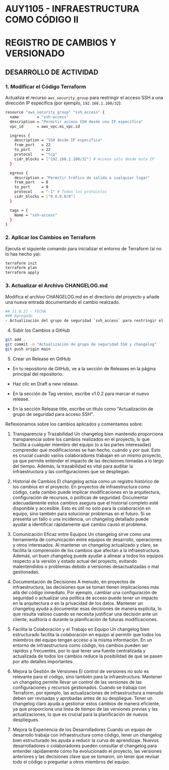 # AUY1105 - INFRAESTRUCTURA COMO CÓDIGO II

# REGISTRO DE CAMBIOS Y VERSIONADO

## DESARROLLO DE ACTIVIDAD

### 1. Modificar el Código Terraform

Actualiza el recurso `aws_security_group` para restringir el acceso SSH a una dirección IP específica (por ejemplo, `192.168.1.100/32`):

```bash
resource "aws_security_group" "ssh_access" {
  name        = "ssh-access"
  description = "Permitir acceso SSH desde una IP específica"
  vpc_id      = aws_vpc.mi_vpc.id

  ingress {
    description = "SSH desde IP específica"
    from_port   = 22
    to_port     = 22
    protocol    = "tcp"
    cidr_blocks = ["192.168.1.100/32"] # Acceso solo desde esta IP
  }

  egress {
    description = "Permitir tráfico de salida a cualquier lugar"
    from_port   = 0
    to_port     = 0
    protocol    = "-1" # Todos los protocolos
    cidr_blocks = ["0.0.0.0/0"]
  }

  tags = {
    Name = "ssh-access"
  }
}
```

### 2. Aplicar los Cambios en Terraform

Ejecuta el siguiente comando para inicializar el entorno de Terraform (si no lo has hecho ya):

```bash
terraform init
terraform plan
terraform apply
```
### 3. Actualizar el Archivo CHANGELOG.md

Modifica el archivo CHANGELOG.md en el directorio del proyecto y añade una nueva entrada documentando el cambio realizado.

```bash
## [1.0.2] - FECHA
### Agregado
- Actualización del grupo de seguridad `ssh_access` para restringir el acceso SSH solo a la IP `192.168.1.100/32`.
```

4. Subir los Cambios a GitHub
```bash
git add .
git commit -m "Actualización de grupo de seguridad SSH y changelog"
git push origin main
```

5. Crear un Release en GitHub

- En tu repositorio de GitHub, ve a la sección de Releases en la página principal del repositorio.

- Haz clic en Draft a new release.

- En la sección de Tag version, escribe v1.0.2 para marcar el nuevo release.

- En la sección Release title, escribe un título como "Actualización de grupo de seguridad para acceso SSH".


Reflexionamos sobre los cambios aplicados y comentamos sobre:

1. Transparencia y Trazabilidad
Un changelog bien mantenido proporciona transparencia sobre los cambios realizados en el proyecto, lo que facilita a cualquier miembro del equipo (o a las partes interesadas) comprender qué modificaciones se han hecho, cuándo y por qué. Esto es crucial cuando varios colaboradores trabajan en un mismo proyecto, ya que permite entender el impacto de las decisiones tomadas a lo largo del tiempo. Además, la trazabilidad es vital para auditar la infraestructura y las configuraciones que se despliegan.

2. Historial de Cambios
El changelog actúa como un registro histórico de los cambios en el proyecto. En proyectos de infraestructura como código, cada cambio puede implicar modificaciones en la arquitectura, configuración de recursos, o políticas de seguridad. Documentar adecuadamente estos cambios asegura que el historial completo esté disponible y accesible. Esto es útil no solo para la colaboración en equipo, sino también para solucionar problemas en el futuro. Si se presenta un fallo o una incidencia, un changelog detallado puede ayudar a identificar rápidamente qué cambio causó el problema.

3. Comunicación Eficaz entre Equipos
Un changelog sirve como una herramienta de comunicación entre equipos de desarrollo, operaciones y otros interesados. Al mantener un changelog actualizado y claro, se facilita la comprensión de los cambios que afectan a la infraestructura. Además, un buen changelog puede ayudar a alinear a todos los equipos respecto a la versión y estado actual del proyecto, evitando malentendidos o problemas debido a versiones desactualizadas o mal gestionadas.

4. Documentación de Decisiones
A menudo, en proyectos de infraestructura, las decisiones que se toman tienen implicaciones más allá del código inmediato. Por ejemplo, cambiar una configuración de seguridad o actualizar una política de acceso puede tener un impacto en la arquitectura o en la privacidad de los datos. Mantener un changelog ayuda a documentar esas decisiones de manera explícita, lo que resulta valioso cuando se necesita justificar una decisión ante un cliente, auditoría o durante la planificación de futuras modificaciones.

5. Facilita la Colaboración y el Trabajo en Equipo
Un changelog bien estructurado facilita la colaboración en equipo al permitir que todos los miembros del equipo tengan acceso a la misma información. En un entorno de infraestructura como código, los cambios pueden ser rápidos y frecuentes, por lo que tener una fuente centralizada y actualizada de todos los cambios reduce la posibilidad de que se pasen por alto detalles importantes.

6. Mejora la Gestión de Versiones
El control de versiones no solo es relevante para el código, sino también para la infraestructura. Mantener un changelog permite llevar un control de las versiones de las configuraciones y recursos gestionados. Cuando se trabaja con Terraform, por ejemplo, las actualizaciones de infraestructura a menudo deben ser revisadas y aprobadas antes de su despliegue. Tener un changelog claro ayuda a gestionar estos cambios de manera eficiente, ya que proporciona una línea de tiempo de las versiones previas y las actualizaciones, lo que es crucial para la planificación de nuevos despliegues.

7. Mejora la Experiencia de los Desarrolladores
Cuando un equipo de desarrollo trabaja con infraestructura como código, tener un changelog bien estructurado les ayuda a reducir la curva de aprendizaje. Nuevos desarrolladores o colaboradores pueden consultar el changelog para entender rápidamente cómo ha evolucionado el proyecto, las versiones anteriores y las decisiones clave que se tomaron, sin tener que revisar todo el código o preguntar a otros miembros del equipo.

